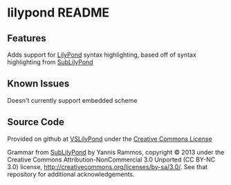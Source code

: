 # lilypond README

## Features

Adds support for [LilyPond](http://lilypond.org/) syntax highlighting, based off of syntax highlighting from [SubLilyPond](https://github.com/yrammos/SubLilyPond)

## Known Issues

Doesn't currently support embedded scheme

## Source Code

Provided on github at [VSLilyPond](https://github.com/TrudyFirestone/VSLilyPond) under the [Creative Commons License](https://creativecommons.org/licenses/by-sa/3.0/)

Grammar from [SubLilyPond](https://github.com/yrammos/SubLilyPond) by Yannis Rammos, copyright © 2013 under the Creative Commons Attribution-NonCommercial 3.0 Unported (CC BY-NC 3.0) license, <http://creativecommons.org/licenses/by-sa/3.0/>. See that repository for additional acknowledgements. 